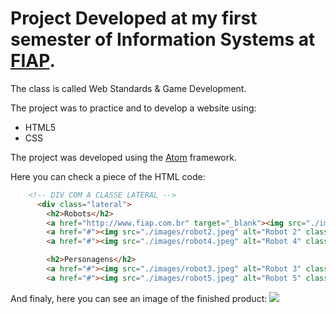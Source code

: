 # Project Developed at my first semester of Information Systems at [FIAP](https://www.fiap.com.br/?gclid=Cj0KCQjwpNr4BRDYARIsAADIx9wKYT9ag1DaCNc2Ym12hsxTtwqxELIxO8gBTSTL0LJW-2YG7PzAe74aAolaEALw_wcB "FIAP").

The class is called Web Standards & Game Development.

The project was to practice and to develop a website using:
- HTML5
- CSS

The project was developed using the [Atom](https://atom.io/ "Atom") framework.

Here you can check a piece of the HTML code:
```html
    <!-- DIV COM A CLASSE LATERAL -->
      <div class="lateral">
        <h2>Robots</h2>
        <a href="http://www.fiap.com.br" target="_blank"><img src="./images/robot1.jpeg" alt="Robot 1" class="lateral-imagens"></a>
        <a href="#"><img src="./images/robot2.jpeg" alt="Robot 2" class="lateral-imagens"></a>
        <a href="#"><img src="./images/robot4.jpeg" alt="Robot 4" class="lateral-imagens"></a>

        <h2>Personagens</h2>
        <a href="#"><img src="./images/robot3.jpeg" alt="Robot 3" class="lateral-imagens"></a>
        <a href="#"><img src="./images/robot5.jpeg" alt="Robot 5" class="lateral-imagens"></a>

```

And finaly, here you can see an image of the finished product:
![](https://i.imgur.com/c5Cdh97.png)






[atom]: https://atom.io/ "Atom"
